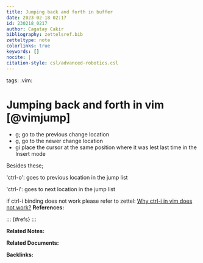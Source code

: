 ```yaml
---
title: Jumping back and forth in buffer
date: 2023-02-18 02:17
id: 230218_0217
author: Cagatay Cakir
bibliography: zettelsref.bib
zetteltype: note
colorlinks: true
keywords: []
nocite: |
citation-style: csl/advanced-robotics.csl
---
```

tags: :vim:

# Jumping back and forth in vim [@vimjump]

* g; go to the previous change location
* g, go to the newer change location
* gi place the cursor at the same position where it was lest last time in the
  Insert mode
 
Besides these; 

'ctrl-o': goes to previous location in the jump list  

'ctrl-i': goes to next location in the jump list

if ctrl-i binding does not work please refer to zettel: [Why ctrl-i in vim does not work?](230218_0410.md)
**References:**

::: {#refs}
:::

**Related Notes:**


**Related Documents:**


**Backlinks:**
